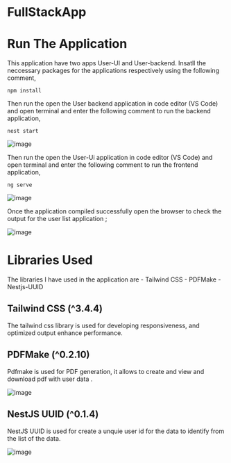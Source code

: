 # FullStackApp

# Run The Application

   This application have two apps User-UI and User-backend.
   Insatll the neccessary packages for the applications respectively using the following comment,

   `npm install`

   Then run the open the User backend application in code editor (VS Code) and open terminal and enter the following comment to run the backend application,

   `nest start`
   
   ![image](https://github.com/GokuVegeta27/FullStackApp/assets/110830973/a99cb572-c74a-4639-98a1-d044aabadc26)

   
   Then run the open the User-Ui application in code editor (VS Code) and open terminal and enter the following comment to run the frontend application,

   `ng serve`

   ![image](https://github.com/GokuVegeta27/FullStackApp/assets/110830973/f891b436-2f30-477b-bd0e-0d1585e031ce)

   Once the application compiled successfully open the browser to check the output for the user list application ;

   ![image](https://github.com/GokuVegeta27/FullStackApp/assets/110830973/36a741f9-7fe7-4596-8bfe-54c755d7dfef)


# Libraries Used

  The libraries I have used in the application are 
        - Tailwind CSS
        - PDFMake
        - Nestjs-UUID
        
 ## Tailwind CSS (^3.4.4)
  
  The tailwind css library is used for developing responsiveness, and optimized output enhance performance.

## PDFMake (^0.2.10)
  Pdfmake is used for PDF generation, it allows to create and view and download pdf with user data .
  

  ![image](https://github.com/GokuVegeta27/FullStackApp/assets/110830973/33e00128-8ca3-473b-8b07-f7081ffa2636)

  

## NestJS UUID (^0.1.4)

 NestJS UUID is used for create a unquie user id for the data to identify from the list of the data.

 ![image](https://github.com/GokuVegeta27/FullStackApp/assets/110830973/ccdd57a6-2403-4cf0-b769-25b46af41815)
